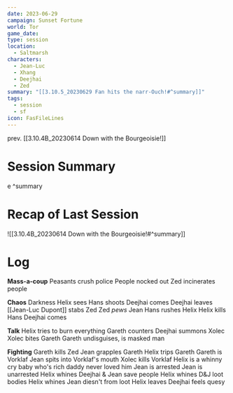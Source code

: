 ```yaml
---
date: 2023-06-29
campaign: Sunset Fortune
world: Tor
game_date: 
type: session
location:
  - Saltmarsh
characters:
  - Jean-Luc
  - Xhang
  - Deejhai
  - Zed
summary: "[[3.10.5_20230629 Fan hits the narr-Ouch!#^summary]]"
tags:
  - session
  - sf
icon: FasFileLines
---
```

prev. [[3.10.4B_20230614 Down with the Bourgeoisie!]]
# Session Summary

e ^summary
# Recap of Last Session
![[3.10.4B_20230614 Down with the Bourgeoisie!#^summary]]
# Log
**Mass-a-coup**
Peasants crush police
People nocked out
Zed incinerates people

**Chaos**
Darkness
Helix sees
Hans shoots
Deejhai comes
Deejhai leaves
[[Jean-Luc Dupont]] stabs Zed
Zed *pews* Jean
Hans rushes Helix
Helix kills Hans
Deejhai comes

**Talk**
Helix tries to burn everything
Gareth counters
Deejhai summons Xolec
Xolec bites Gareth
Gareth undisguises, is masked man

**Fighting**
Gareth kills Zed
Jean grapples Gareth
Helix trips Gareth
Gareth is Vorklaf
Jean spits into Vorklaf's mouth
Xolec kills Vorklaf
Helix is a whinny cry baby who's rich daddy never loved him
Jean is arrested
Jean is unarrested
Helix whines
Deejhai & Jean save people
Helix whines
D&J loot bodies
Helix whines
Jean diesn't from loot
Helix leaves
Deejhai feels quesy